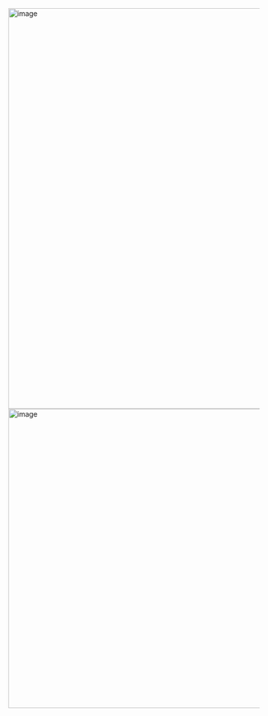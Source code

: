 <img width="803" alt="image" src="https://github.com/linustws/go-twitter-bot/assets/97421565/311149c7-ef42-42c6-99b4-ac744223daef">

<img width="600" alt="image" src="https://github.com/linustws/go-twitter-bot/assets/97421565/cce4f11c-905e-4476-bc73-ddcb786d8392">
